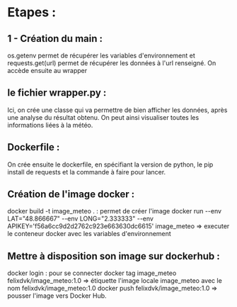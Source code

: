 # Etapes :
## 1 - Création du main :
os.getenv permet de récupérer les variables d'environnement et requests.get(url) permet de récupérer les données à l'url renseigné.
On accède ensuite au wrapper

## le fichier wrapper.py :
Ici, on crée une classe qui va permettre de bien afficher les données, après une analyse du résultat obtenu. On peut ainsi visualiser toutes
les informations liées à la météo.

## Dockerfile :
On crée ensuite le dockerfile, en spécifiant la version de python, le pip install de requests et la commande à faire pour lancer.

## Création de l'image docker :

docker build -t image_meteo . : permet de créer l'image
docker run --env LAT="48.866667" --env LONG="2.333333" --env APIKEY='f56a6cc9d2d2762c923e663630dc6615' image_meteo => executer le conteneur docker avec les variables d'environnement

## Mettre à disposition son image sur dockerhub :

docker login : pour se connecter
docker tag image_meteo felixdvk/image_meteo:1.0 => étiquette l'image locale image_meteo avec le nom felixdvk/image_meteo:1.0
docker push felixdvk/image_meteo:1.0 => pousser l'image vers Docker Hub.
